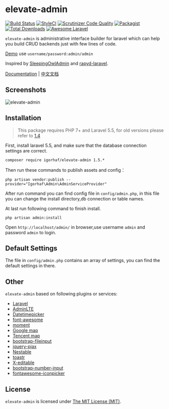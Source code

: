 elevate-admin
=====

[![Build Status](https://travis-ci.org/igorhaf/elevate-admin.svg?branch=master)](https://travis-ci.org/igorhaf/elevate-admin)
[![StyleCI](https://styleci.io/repos/48796179/shield)](https://styleci.io/repos/48796179)
[![Scrutinizer Code Quality](https://scrutinizer-ci.com/g/igorhaf/elevate-admin/badges/quality-score.png?b=master)](https://scrutinizer-ci.com/g/igorhaf/elevate-admin/?branch=master)
[![Packagist](https://img.shields.io/packagist/l/igorhaf/elevate-admin.svg?maxAge=2592000)](https://packagist.org/packages/igorhaf/elevate-admin)
[![Total Downloads](https://img.shields.io/packagist/dt/igorhaf/elevate-admin.svg?style=flat-square)](https://packagist.org/packages/igorhaf/elevate-admin)
[![Awesome Laravel](https://img.shields.io/badge/Awesome-Laravel-brightgreen.svg)](https://github.com/igorhaf/elevate-admin)

`elevate-admin` is administrative interface builder for laravel which can help you build CRUD backends just with few lines of code.

[Demo](http://elevate-admin.org/demo) use `username/password:admin/admin`

Inspired by [SleepingOwlAdmin](https://github.com/sleeping-owl/admin) and [rapyd-laravel](https://github.com/zofe/rapyd-laravel).

[Documentation](http://elevate-admin.org/docs) | [中文文档](http://elevate-admin.org/docs/#/zh/)

Screenshots
------------

![elevate-admin](https://cloud.githubusercontent.com/assets/1479100/19625297/3b3deb64-9947-11e6-807c-cffa999004be.jpg)

Installation
------------

> This package requires PHP 7+ and Laravel 5.5, for old versions please refer to [1.4](http://elevate-admin.org/docs/v1.4/#/) 

First, install laravel 5.5, and make sure that the database connection settings are correct.

```
composer require igorhaf/elevate-admin 1.5.*
```

Then run these commands to publish assets and config：

```
php artisan vendor:publish --provider="Igorhaf\Admin\AdminServiceProvider"
```
After run command you can find config file in `config/admin.php`, in this file you can change the install directory,db connection or table names.

At last run following command to finish install. 
```
php artisan admin:install
```

Open `http://localhost/admin/` in browser,use username `admin` and password `admin` to login.

Default Settings
------------
The file in `config/admin.php` contains an array of settings, you can find the default settings in there.


Other
------------
`elevate-admin` based on following plugins or services:

+ [Laravel](https://laravel.com/)
+ [AdminLTE](https://almsaeedstudio.com/)
+ [Datetimepicker](http://eonasdan.github.io/bootstrap-datetimepicker/)
+ [font-awesome](http://fontawesome.io)
+ [moment](http://momentjs.com/)
+ [Google map](https://www.google.com/maps)
+ [Tencent map](http://lbs.qq.com/)
+ [bootstrap-fileinput](https://github.com/kartik-v/bootstrap-fileinput)
+ [jquery-pjax](https://github.com/defunkt/jquery-pjax)
+ [Nestable](http://dbushell.github.io/Nestable/)
+ [toastr](http://codeseven.github.io/toastr/)
+ [X-editable](http://github.com/vitalets/x-editable)
+ [bootstrap-number-input](https://github.com/wpic/bootstrap-number-input)
+ [fontawesome-iconpicker](https://github.com/itsjavi/fontawesome-iconpicker)

License
------------
`elevate-admin` is licensed under [The MIT License (MIT)](LICENSE).
